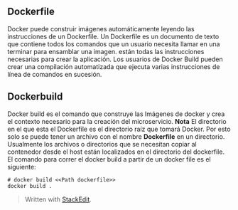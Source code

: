 ## Dockerfile
Docker puede construir imágenes automáticamente leyendo las instrucciones de un Dockerfile. Un Dockerfile es un documento de texto que contiene todos los comandos que un usuario necesita llamar en una terminar para ensamblar una imagen.  están todas las instrucciones necesarias para crear la aplicación. Los usuarios de Docker Build pueden crear una compilación automatizada que ejecuta varias instrucciones de línea de comandos en sucesión.


## Dockerbuild
Docker build es el comando que construye las Imágenes de docker y crea el contexto necesario para  la creación del microservicio. 
**Nota** El directorio en el que esta el Dockerfile es el directorio raíz que tomará Docker.  Por esto solo se puede tener un archivo con el nombre **Dockerfile** en un directorio. Usualmente los archivos o directorios que se necesitan copiar al contenedor desde el host están localizados en el directorio del dockerfile.
El comando para correr el docker build a partir de un docker file es el siguiente: 


```
# docker build <<Path dockerfile>>
docker build . 
```


> Written with [StackEdit](https://stackedit.io/).
<!--stackedit_data:
eyJoaXN0b3J5IjpbLTE1MTI2NTkyMzgsLTE2ODgyODgwNDddfQ
==
-->